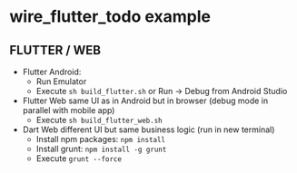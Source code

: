 # wire_flutter_todo example

## FLUTTER / WEB
- Flutter Android:
    - Run Emulator
    - Execute `sh build_flutter.sh` or Run -> Debug from Android Studio
- Flutter Web same UI as in Android but in browser (debug mode in parallel with mobile app)
    - Execute `sh build_flutter_web.sh`
- Dart Web different UI but same business logic (run in new terminal)
    - Install npm packages: `npm install`
    - Install grunt: `npm install -g grunt`
    - Execute `grunt --force`
